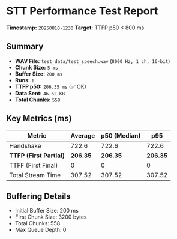 # STT Performance Test Report

**Timestamp:** `20250810-1230`
**Target:** TTFP p50 < 800 ms

## Summary
- **WAV File:** `test_data/test_speech.wav` (`8000 Hz, 1 ch, 16-bit`)
- **Chunk Size:** `5 ms`
- **Buffer Size:** `200 ms`
- **Runs:** `1`
- **TTFP p50:** `206.35 ms` (✅ OK)
- **Data Sent:** `46.62 KB`
- **Total Chunks:** `558`

## Key Metrics (ms)
| Metric | Average | p50 (Median) | p95 |
|--------|---------|--------------|-----|
| Handshake | 722.6 | 722.6 | 722.6 |
| **TTFP (First Partial)** | **206.35** | **206.35** | **206.35** |
| TTFF (First Final) | 0 | 0 | 0 |
| Total Stream Time | 307.52 | 307.52 | 307.52 |

## Buffering Details
- Initial Buffer Size: 200 ms
- First Chunk Size: 3200 bytes
- Total Chunks: 558
- Max Queue Depth: 0
